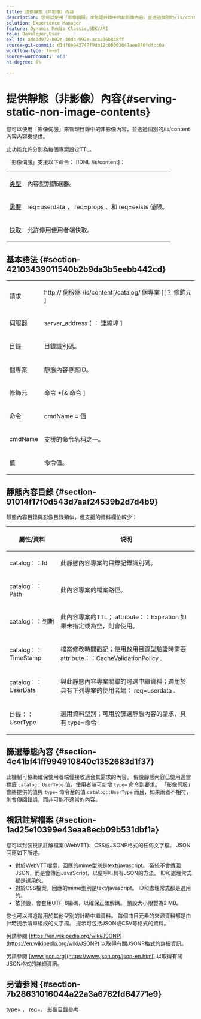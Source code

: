 ```yaml
---
title: 提供靜態（非影像）內容
description: 您可以使用「影像伺服」來管理目錄中的非影像內容，並透過個別的/is/content內容內容來提供。
solution: Experience Manager
feature: Dynamic Media Classic,SDK/API
role: Developer,User
exl-id: adc3d972-b02d-40db-992e-acaa06b848ff
source-git-commit: d1df6e943747f9db12c08003647aee840fdfcc0a
workflow-type: tm+mt
source-wordcount: '463'
ht-degree: 0%

---
```


# 提供靜態（非影像）內容{#serving-static-non-image-contents}

您可以使用「影像伺服」來管理目錄中的非影像內容，並透過個別的/is/content內容內容來提供。

此功能允許分別為每個專案設定TTL。

「影像伺服」支援以下命令： [!DNL /is/content]：

<table id="simpletable_8A3AB1D1D20F4B6CBE86767E94735980"> 
 <tr class="strow"> 
  <td class="stentry"> <p> <a href="../../is-api/http-ref/image-serving-api-ref/c-http-protocol-reference/c-command-reference/r-type.md#reference-89094fd1c50c444eb082cd266769cccb" format="dita" scope="local"> 类型 </a> </p> </td> 
  <td class="stentry"> <p>內容型別篩選器。 </p> </td> 
 </tr> 
 <tr class="strow"> 
  <td class="stentry"> <p> <a href="../../is-api/http-ref/image-serving-api-ref/c-http-protocol-reference/c-command-reference/r-req/r-req.md#reference-907cdb4a97034db7ad94695f25552e76" format="dita" scope="local"> 需要 </a> </p> </td> 
  <td class="stentry"> <p> <span class="codeph"> req=userdata </span>， <span class="codeph"> req=props </span>、和 <span class="codeph"> req=exists </span> 僅限。 </p> </td> 
 </tr> 
 <tr class="strow"> 
  <td class="stentry"> <p> <a href="../../is-api/http-ref/image-serving-api-ref/c-http-protocol-reference/c-command-reference/r-is-http-cache.md#reference-168189bee4ce4d1189d427891f22be2e" format="dita" scope="local"> 快取 </a> </p> </td> 
  <td class="stentry"> <p>允許停用使用者端快取。 </p> </td> 
 </tr> 
</table>

## 基本語法 {#section-42103439011540b2b9da3b5eebb442cd}

<table id="simpletable_2F039A5BFA2C4E22B014F42ECBCDA0A2"> 
 <tr class="strow"> 
  <td class="stentry"> <p> <span class="codeph"> <span class="varname"> 請求 </span> </span> </p> </td> 
  <td class="stentry"> <p> <span class="codeph"> <span class="filepath"> http:// <span class="varname"> 伺服器 </span>/is/content[/catalog/ <span class="varname"> 個專案 </span>][？ <span class="varname"> 修飾元 </span>] </span> </span> </p> </td> 
 </tr> 
 <tr class="strow"> 
  <td class="stentry"> <p> <span class="codeph"> <span class="varname"> 伺服器 </span> </span> </p> </td> 
  <td class="stentry"> <p> <span class="codeph"> <span class="varname"> server_address </span>[ ： <span class="varname"> 連線埠 </span>] </span> </p> </td> 
 </tr> 
 <tr class="strow"> 
  <td class="stentry"> <p> <span class="codeph"> <span class="varname"> 目錄 </span> </span> </p> </td> 
  <td class="stentry"> <p>目錄識別碼。 </p> </td> 
 </tr> 
 <tr class="strow"> 
  <td class="stentry"> <p> <span class="codeph"> <span class="varname"> 個專案 </span> </span> </p> </td> 
  <td class="stentry"> <p>靜態內容專案ID。 </p> </td> 
 </tr> 
 <tr class="strow"> 
  <td class="stentry"> <p> <span class="codeph"> <span class="varname"> 修飾元 </span> </span> </p> </td> 
  <td class="stentry"> <p> <span class="codeph"> <span class="varname"> 命令 </span>*[&amp; <span class="varname"> 命令 </span>] </span> </p> </td> 
 </tr> 
 <tr class="strow"> 
  <td class="stentry"> <p> <span class="codeph"> <span class="varname"> 命令 </span> </span> </p> </td> 
  <td class="stentry"> <p> <span class="codeph"> <span class="varname"> cmdName </span>= <span class="varname"> 值 </span> </span> </p> </td> 
 </tr> 
 <tr class="strow"> 
  <td class="stentry"> <p> <span class="codeph"> <span class="varname"> cmdName </span> </span> </p> </td> 
  <td class="stentry"> <p>支援的命令名稱之一。 </p> </td> 
 </tr> 
 <tr class="strow"> 
  <td class="stentry"> <p> <span class="codeph"> <span class="varname"> 值 </span> </span> </p> </td> 
  <td class="stentry"> <p>命令值。 </p> </td> 
 </tr> 
</table>

## 靜態內容目錄 {#section-91014f17f0d543d7aaf24539b2d7d4b9}

靜態內容目錄與影像目錄類似，但支援的資料欄位較少：

<table id="table_71A565DF5EC94913AD35CB13B0C7A27D"> 
 <thead> 
  <tr> 
   <th colname="col1" class="entry"> <p>屬性/資料 </p> </th> 
   <th colname="col2" class="entry"> <p>说明 </p> </th> 
  </tr> 
 </thead>
 <tbody> 
  <tr> 
   <td colname="col1"> <p> <span class="codeph"> catalog：：Id </span> </p> </td> 
   <td colname="col2"> <p>此靜態內容專案的目錄記錄識別碼。 </p> </td> 
  </tr> 
  <tr> 
   <td colname="col1"> <p> <span class="codeph"> catalog：：Path </span> </p> </td> 
   <td colname="col2"> <p>此內容專案的檔案路徑。 </p> </td> 
  </tr> 
  <tr> 
   <td colname="col1"> <p> <span class="codeph"> catalog：：到期 </span> </p> </td> 
   <td colname="col2"> <p>此內容專案的TTL； <span class="codeph"> attribute：：Expiration </span> 如果未指定或為空，則會使用。 </p> </td> 
  </tr> 
  <tr> 
   <td colname="col1"> <p> <span class="codeph"> catalog：：TimeStamp </span> </p> </td> 
   <td colname="col2"> <p>檔案修改時間戳記；使用啟用目錄型驗證時需要 <span class="codeph"> attribute：：CacheValidationPolicy </span>. </p> </td> 
  </tr> 
  <tr> 
   <td colname="col1"> <p> <span class="codeph"> catalog：：UserData </span> </p> </td> 
   <td colname="col2"> <p>與此靜態內容專案關聯的可選中繼資料；適用於具有下列專案的使用者端： <span class="codeph"> req=userdata </span>. </p> </td> 
  </tr> 
  <tr> 
   <td colname="col1"> <p> <span class="codeph"> 目錄：：UserType </span> </p> </td> 
   <td colname="col2"> <p>選用資料型別；可用於篩選靜態內容的請求，具有 <span class="codeph"> type=命令 </span>. </p> </td> 
  </tr> 
 </tbody> 
</table>

## 篩選靜態內容 {#section-4c41bf41ff994910840c1352683d1f37}

此機制可協助確保使用者端僅接收適合其需求的內容。 假設靜態內容已使用適當標籤 `catalog::UserType` 值，使用者端可新增 `type=` 命令到要求。 「影像伺服」會將提供的值與 `type=` 命令至的值 `catalog::UserType` 而且，如果兩者不相符，則會傳回錯誤，而非可能不適當的內容。

## 視訊註解檔案 {#section-1ad25e10399e43eaa8ecb09b531dbf1a}

您可以封裝視訊註解檔案(WebVTT)、CSS或JSONP格式的任何文字檔。 JSON回應如下所述。

* 對於WebVTT檔案，回應的mime型別是text/javascript。 系統不會傳回JSON，而是會傳回JavaScript，以便呼叫具有JSON的方法。 ID和處理常式都是選用的。
* 對於CSS檔案，回應的mime型別是text/javascript。 ID和處理常式都是選用的。
* 依預設，會套用UTF-8編碼，以確保正確解碼。 預設大小限製為2 MB。

您也可以將追蹤用於其他型別的計時中繼資料。 每個曲目元素的來源資料都是由計時提示清單組成的文字檔。 提示可包括JSON或CSV等格式的資料。

另請參閱 [https://en.wikipedia.org/wiki/JSONP](https://en.wikipedia.org/wiki/JSONP) 以取得有關JSONP格式的詳細資訊。

另請參閱 [www.json.org](https://www.json.org/json-en.html) 以取得有關JSON格式的詳細資訊。

## 另请参阅 {#section-7b28631016044a22a3a6762fd64771e9}

[type=](../../is-api/http-ref/image-serving-api-ref/c-http-protocol-reference/c-command-reference/r-type.md#reference-89094fd1c50c444eb082cd266769cccb) ， [req=](../../is-api/http-ref/image-serving-api-ref/c-http-protocol-reference/c-command-reference/r-req/r-req.md#reference-907cdb4a97034db7ad94695f25552e76)， [影像目錄參考](../../is-api/image-serving-api-ref/c-image-catalog-reference/c-image-catalog-reference.md#concept-e23d45ea3abe43119d5144e01c14b0b5)
